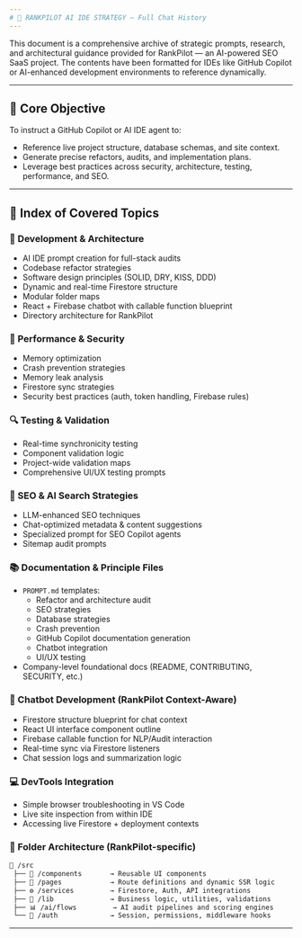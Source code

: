 ```yaml
---
# 💬 RANKPILOT AI IDE STRATEGY — Full Chat History
---
```


This document is a comprehensive archive of strategic prompts, research, and architectural guidance provided for RankPilot — an AI-powered SEO SaaS project. The contents have been formatted for IDEs like GitHub Copilot or AI-enhanced development environments to reference dynamically.

---

## 🧠 Core Objective

To instruct a GitHub Copilot or AI IDE agent to:

- Reference live project structure, database schemas, and site context.
- Generate precise refactors, audits, and implementation plans.
- Leverage best practices across security, architecture, testing, performance, and SEO.

---

## 🧭 Index of Covered Topics

### 🔧 Development & Architecture

- AI IDE prompt creation for full-stack audits
- Codebase refactor strategies
- Software design principles (SOLID, DRY, KISS, DDD)
- Dynamic and real-time Firestore structure
- Modular folder maps
- React + Firebase chatbot with callable function blueprint
- Directory architecture for RankPilot

### 🚀 Performance & Security

- Memory optimization
- Crash prevention strategies
- Memory leak analysis
- Firestore sync strategies
- Security best practices (auth, token handling, Firebase rules)

### 🔍 Testing & Validation

- Real-time synchronicity testing
- Component validation logic
- Project-wide validation maps
- Comprehensive UI/UX testing prompts

### 🧩 SEO & AI Search Strategies

- LLM-enhanced SEO techniques
- Chat-optimized metadata & content suggestions
- Specialized prompt for SEO Copilot agents
- Sitemap audit prompts

### 📚 Documentation & Principle Files

- `PROMPT.md` templates:
  - Refactor and architecture audit
  - SEO strategies
  - Database strategies
  - Crash prevention
  - GitHub Copilot documentation generation
  - Chatbot integration
  - UI/UX testing
- Company-level foundational docs (README, CONTRIBUTING, SECURITY, etc.)

### 🧠 Chatbot Development (RankPilot Context-Aware)

- Firestore structure blueprint for chat context
- React UI interface component outline
- Firebase callable function for NLP/Audit interaction
- Real-time sync via Firestore listeners
- Chat session logs and summarization logic

### 💻 DevTools Integration

- Simple browser troubleshooting in VS Code
- Live site inspection from within IDE
- Accessing live Firestore + deployment contexts

### 📁 Folder Architecture (RankPilot-specific)

```txt
📁 /src
 ├── 🧩 /components       → Reusable UI components
 ├── 📜 /pages            → Route definitions and dynamic SSR logic
 ├── ⚙️ /services         → Firestore, Auth, API integrations
 ├── 🧠 /lib              → Business logic, utilities, validations
 ├── 📊 /ai/flows         → AI audit pipelines and scoring engines
 └── 🔐 /auth             → Session, permissions, middleware hooks
```

---




